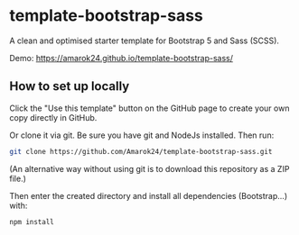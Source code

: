 # template-bootstrap-sass
A clean and optimised starter template for Bootstrap 5 and Sass (SCSS).

Demo: https://amarok24.github.io/template-bootstrap-sass/

## How to set up locally
Click the "Use this template" button on the GitHub page to create your own copy directly in GitHub.

Or clone it via git. Be sure you have git and NodeJs installed. Then run:

```sh
git clone https://github.com/Amarok24/template-bootstrap-sass.git
```

(An alternative way without using git is to download this repository as a ZIP file.)

Then enter the created directory and install all dependencies (Bootstrap...) with:
```sh
npm install
```
